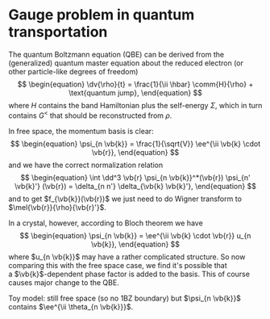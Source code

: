 Gauge problem in quantum transportation
======

The quantum Boltzmann equation (QBE) can be derived 
from the (generalized) quantum master equation 
about the reduced electron (or other particle-like degrees of freedom)
$$
\begin{equation}
    \dv{\rho}{t} = \frac{1}{\ii \hbar} \comm{H}{\rho} + \text{quantum jump},
\end{equation}
$$
where $H$ contains the band Hamiltonian 
plus the self-energy $\Sigma$, 
which in turn contains $G^<$ that should be reconstructed from $\rho$.

In free space, the momentum basis is clear: 
$$
\begin{equation}
    \psi_{n \vb{k}} = \frac{1}{\sqrt{V}} \ee^{\ii \vb{k} \cdot \vb{r}},
\end{equation}
$$
and we have the correct normalization relation
$$
\begin{equation}
    \int \dd^3 \vb{r} \psi_{n \vb{k}}^*(\vb{r}) \psi_{n' \vb{k}'} (\vb{r})
    = \delta_{n n'} \delta_{\vb{k} \vb{k}'}, 
\end{equation}
$$
and to get $f_{\vb{k}}(\vb{r})$ we just need to do 
Wigner transform to $\mel{\vb{r}}{\rho}{\vb{r}'}$.

In a crystal, however, according to Bloch theorem we have 
$$
\begin{equation}
\psi_{n \vb{k}} = \ee^{\ii \vb{k} \cdot \vb{r}} u_{n \vb{k}},
\end{equation}
$$
where $u_{n \vb{k}}$ may have a rather complicated structure. 
So now comparing this with the free space case, 
we find it's possible that  
a $\vb{k}$-dependent phase factor
is added to the basis. 
This of course causes major change to the QBE.

Toy model: still free space (so no 1BZ boundary)
but $\psi_{n \vb{k}}$ contains $\ee^{\ii \theta_{n \vb{k}}}$.